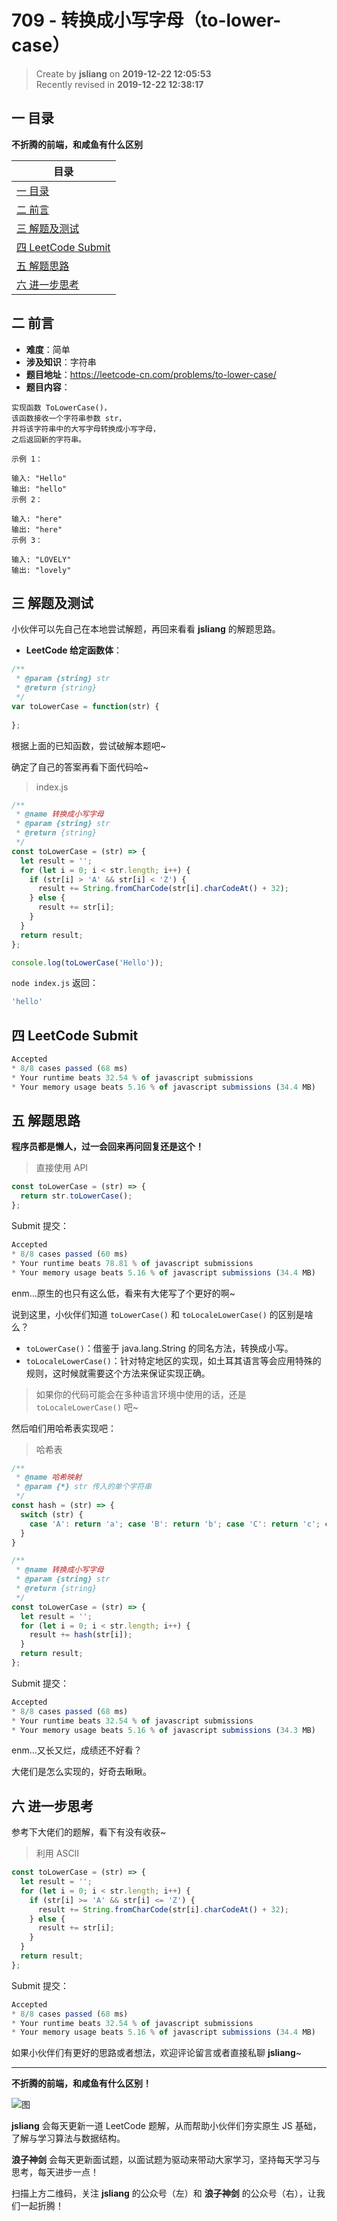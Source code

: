 709 - 转换成小写字母（to-lower-case）
===

> Create by **jsliang** on **2019-12-22 12:05:53**  
> Recently revised in **2019-12-22 12:38:17**

## 一 目录

**不折腾的前端，和咸鱼有什么区别**

| 目录 |
| --- | 
| [一 目录](#chapter-one) | 
| [二 前言](#chapter-two) |
| [三 解题及测试](#chapter-three) |
| [四 LeetCode Submit](#chapter-four) |
| [五 解题思路](#chapter-five) |
| [六 进一步思考](#chapter-six) |

## 二 前言



* **难度**：简单
* **涉及知识**：字符串
* **题目地址**：https://leetcode-cn.com/problems/to-lower-case/
* **题目内容**：

```
实现函数 ToLowerCase()，
该函数接收一个字符串参数 str，
并将该字符串中的大写字母转换成小写字母，
之后返回新的字符串。

示例 1：

输入: "Hello"
输出: "hello"
示例 2：

输入: "here"
输出: "here"
示例 3：

输入: "LOVELY"
输出: "lovely"
```

## 三 解题及测试



小伙伴可以先自己在本地尝试解题，再回来看看 **jsliang** 的解题思路。

* **LeetCode 给定函数体**：

```js
/**
 * @param {string} str
 * @return {string}
 */
var toLowerCase = function(str) {
    
};
```

根据上面的已知函数，尝试破解本题吧~

确定了自己的答案再看下面代码哈~

> index.js

```js
/**
 * @name 转换成小写字母
 * @param {string} str
 * @return {string}
 */
const toLowerCase = (str) => {
  let result = '';
  for (let i = 0; i < str.length; i++) {
    if (str[i] > 'A' && str[i] < 'Z') {
      result += String.fromCharCode(str[i].charCodeAt() + 32);
    } else {
      result += str[i];
    }
  }
  return result;
};

console.log(toLowerCase('Hello'));
```

`node index.js` 返回：

```js
'hello'
```

## 四 LeetCode Submit



```js
Accepted
* 8/8 cases passed (68 ms)
* Your runtime beats 32.54 % of javascript submissions
* Your memory usage beats 5.16 % of javascript submissions (34.4 MB)
```

## 五 解题思路



**程序员都是懒人，过一会回来再问回复还是这个！**

> 直接使用 API

```js
const toLowerCase = (str) => {
  return str.toLowerCase();
};
```

Submit 提交：

```js
Accepted
* 8/8 cases passed (60 ms)
* Your runtime beats 78.81 % of javascript submissions
* Your memory usage beats 5.16 % of javascript submissions (34.4 MB)
```

enm...原生的也只有这么低，看来有大佬写了个更好的啊~

说到这里，小伙伴们知道 `toLowerCase()` 和 `toLocaleLowerCase()` 的区别是啥么？

* `toLowerCase()`：借鉴于 java.lang.String 的同名方法，转换成小写。
* `toLocaleLowerCase()`：针对特定地区的实现，如土耳其语言等会应用特殊的规则，这时候就需要这个方法来保证实现正确。

> 如果你的代码可能会在多种语言环境中使用的话，还是 `toLocaleLowerCase()` 吧~

然后咱们用哈希表实现吧：

> 哈希表

```js
/**
 * @name 哈希映射
 * @param {*} str 传入的单个字符串
 */
const hash = (str) => {
  switch (str) {
    case 'A': return 'a'; case 'B': return 'b'; case 'C': return 'c'; case 'D': return 'd'; case 'E': return 'e'; case 'F': return 'f'; case 'G': return 'g'; case 'H': return 'h'; case 'I': return 'i'; case 'J': return 'J'; case 'H': return 'h'; case 'I': return 'i'; case 'J': return 'j'; case 'K': return 'K'; case 'L': return 'l'; case 'M': return 'm'; case 'N': return 'n'; case 'O': return 'o'; case 'P': return 'p'; case 'Q': return 'q'; case 'R': return 'r'; case 'S': return 's'; case 'T': return 't'; case 'U': return 'u'; case 'V': return 'v'; case 'W': return 'w'; case 'X': return 'x'; case 'Y': return 'y'; case 'Z': return 'z'; default : return str;
  }
}

/**
 * @name 转换成小写字母
 * @param {string} str
 * @return {string}
 */
const toLowerCase = (str) => {
  let result = '';
  for (let i = 0; i < str.length; i++) {
    result += hash(str[i]);
  }
  return result;
};
```

Submit 提交：

```js
Accepted
* 8/8 cases passed (68 ms)
* Your runtime beats 32.54 % of javascript submissions
* Your memory usage beats 5.16 % of javascript submissions (34.3 MB)
```

enm...又长又烂，成绩还不好看？

大佬们是怎么实现的，好奇去瞅瞅。

## 六 进一步思考



参考下大佬们的题解，看下有没有收获~

> 利用 ASCII

```js
const toLowerCase = (str) => {
  let result = '';
  for (let i = 0; i < str.length; i++) {
    if (str[i] >= 'A' && str[i] <= 'Z') {
      result += String.fromCharCode(str[i].charCodeAt() + 32);
    } else {
      result += str[i];
    }
  }
  return result;
};
```

Submit 提交：

```js
Accepted
* 8/8 cases passed (68 ms)
* Your runtime beats 32.54 % of javascript submissions
* Your memory usage beats 5.16 % of javascript submissions (34.4 MB)
```

如果小伙伴们有更好的思路或者想法，欢迎评论留言或者直接私聊 **jsliang**~

---

**不折腾的前端，和咸鱼有什么区别！**

![图](../../../public-repertory/img/z-index-small.png)

**jsliang** 会每天更新一道 LeetCode 题解，从而帮助小伙伴们夯实原生 JS 基础，了解与学习算法与数据结构。

**浪子神剑** 会每天更新面试题，以面试题为驱动来带动大家学习，坚持每天学习与思考，每天进步一点！

扫描上方二维码，关注 **jsliang** 的公众号（左）和 **浪子神剑** 的公众号（右），让我们一起折腾！

